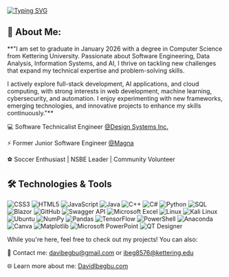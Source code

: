 [![Typing SVG](https://readme-typing-svg.demolab.com/?lines=Hi+there+👋;I'm+David+nice+to+meet+you+😉)](https://git.io/typing-svg)

## 🌟 About Me:

**"I am set to graduate in January 2026 with a degree in Computer Science from Kettering University. Passionate about Software Engineering, Data Analysis, Information Systems, and AI, I thrive on tackling new challenges that expand my technical expertise and problem-solving skills.

I actively explore full-stack development, AI applications, and cloud computing, with strong interests in web development, machine learning, cybersecurity, and automation. I enjoy experimenting with new frameworks, emerging technologies, and innovative projects to enhance my skills continuously."**

💻 Software Technicalist Engineer [@Design Systems Inc.](https://www.ds-mfgengineering.com/)

⚡ Former Junior Software Engineer [@Magna](https://www.magna.com/)

⚽ Soccer Enthusiast | NSBE Leader | Community Volunteer

## 🛠 Technologies & Tools

![CSS3](https://img.shields.io/badge/css3-%231572B6.svg?style=for-the-badge&logo=css3&logoColor=white)
![HTML5](https://img.shields.io/badge/html5-%23E34F26.svg?style=for-the-badge&logo=html5&logoColor=white)
![JavaScript](https://img.shields.io/badge/javascript-%23323330.svg?style=for-the-badge&logo=javascript&logoColor=%23F7DF1E)
![Java](https://img.shields.io/badge/java-%23007396.svg?style=for-the-badge&logo=java&logoColor=white)
![C++](https://img.shields.io/badge/c%2B%2B-%2300599C.svg?style=for-the-badge&logo=c%2B%2B&logoColor=white)
![C#](https://img.shields.io/badge/csharp-%23239120.svg?style=for-the-badge&logo=csharp&logoColor=white)
![Python](https://img.shields.io/badge/python-3670A0?style=for-the-badge&logo=python&logoColor=ffdd54)
![SQL](https://img.shields.io/badge/sql-%2300758F.svg?style=for-the-badge&logo=sqlite&logoColor=white)
![Blazor](https://img.shields.io/badge/blazor-%23512BD4.svg?style=for-the-badge&logo=blazor&logoColor=white)
![GitHub](https://img.shields.io/badge/github-%23121011.svg?style=for-the-badge&logo=github&logoColor=white)
![Swagger API](https://img.shields.io/badge/swagger-%2385EA2D.svg?style=for-the-badge&logo=swagger&logoColor=black)
![Microsoft Excel](https://img.shields.io/badge/microsoft%20excel-%23217346.svg?style=for-the-badge&logo=microsoft-excel&logoColor=white)
![Linux](https://img.shields.io/badge/linux-%23FCC624.svg?style=for-the-badge&logo=linux&logoColor=black)
![Kali Linux](https://img.shields.io/badge/kali%20linux-%23555777.svg?style=for-the-badge&logo=kalilinux&logoColor=white)
![Ubuntu](https://img.shields.io/badge/ubuntu-%23E95420.svg?style=for-the-badge&logo=ubuntu&logoColor=white)
![NumPy](https://img.shields.io/badge/numpy-%23013243.svg?style=for-the-badge&logo=numpy&logoColor=white)
![Pandas](https://img.shields.io/badge/pandas-%23150458.svg?style=for-the-badge&logo=pandas&logoColor=white)
![TensorFlow](https://img.shields.io/badge/tensorflow-%23FF6F00.svg?style=for-the-badge&logo=tensorflow&logoColor=white)
![PowerShell](https://img.shields.io/badge/powershell-%235391FE.svg?style=for-the-badge&logo=powershell&logoColor=white)
![Anaconda](https://img.shields.io/badge/anaconda-%2344A833.svg?style=for-the-badge&logo=anaconda&logoColor=white)
![Canva](https://img.shields.io/badge/canva-%2300C4CC.svg?style=for-the-badge&logo=canva&logoColor=white)
![Matplotlib](https://img.shields.io/badge/matplotlib-%23ffffff.svg?style=for-the-badge&logo=matplotlib&logoColor=black)
![Microsoft PowerPoint](https://img.shields.io/badge/microsoft%20powerpoint-%23D24726.svg?style=for-the-badge&logo=microsoft-powerpoint&logoColor=white)
![QT Designer](https://img.shields.io/badge/qt%20designer-%23341C75.svg?style=for-the-badge&logo=qt&logoColor=white)


While you're here, feel free to check out my projects! You can also:

📩 Contact me: davibegbu@gmail.com or ibeg8576@kettering.edu
              
🌐 Learn more about me: [DavidIbegbu.com](https://davibegbu.github.io/DavidIbegbu.com/)
